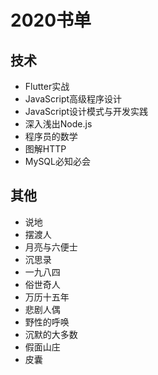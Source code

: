 # 2020书单

## 技术

* Flutter实战
* JavaScript高级程序设计
* JavaScript设计模式与开发实践
* 深入浅出Node.js
* 程序员的数学
* 图解HTTP
* MySQL必知必会

## 其他

* 说地
* 摆渡人
* 月亮与六便士
* 沉思录
* 一九八四
* 俗世奇人
* 万历十五年
* 悲剧人偶
* 野性的呼唤
* 沉默的大多数
* 假面山庄
* 皮囊

